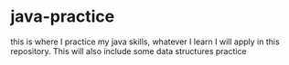 # java-practice
this is where I practice my java skills, whatever I learn I will apply in this repository. This will also include some data structures practice
